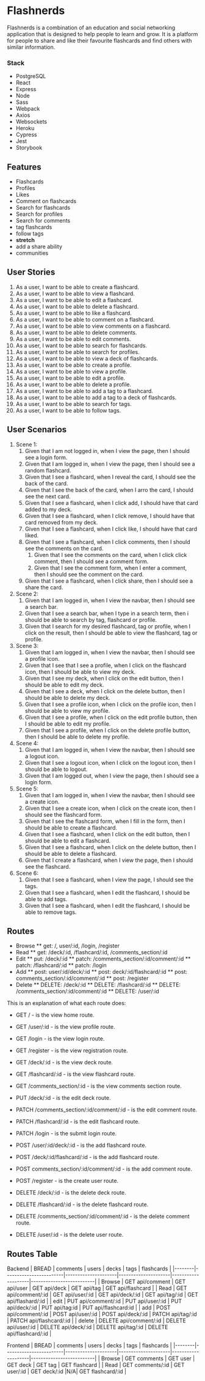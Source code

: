 # Flashnerds
Flashnerds is a combination of an education and social networking application that is designed to help people to learn and grow. It is a platform for people to share and like their favourite flashcards and find others with similar information.

### Stack
* PostgreSQL
* React
* Express
* Node
* Sass
* Webpack
* Axios
* Websockets
* Heroku
* Cypress
* Jest
* Storybook
## Features
* Flashcards
* Profiles
* Likes
* Comment on flashcards 
* Search for flashcards
* Search for profiles
* Search for comments
* tag flashcards
* follow tags
* __stretch__
* add a share ability
* communities
## User Stories
1. As a user, I want to be able to create a flashcard.
1. As a user, I want to be able to view a flashcard.
1. As a user, I want to be able to edit a flashcard.
1. As a user, I want to be able to delete a flashcard.
1. As a user, I want to be able to like a flashcard.
1. As a user, I want to be able to comment on a flashcard.
1. As a user, I want to be able to view comments on a flashcard.
1. As a user, I want to be able to delete comments.
1. As a user, I want to be able to edit comments.
1. As a user, I want to be able to search for flashcards.
1. As a user, I want to be able to search for profiles.
1. As a user, I want to be able to view a deck of flashcards.
1. As a user, I want to be able to create a profile.
1. As a user, I want to be able to view a profile.
1. As a user, I want to be able to edit a profile.
1. As a user, I want to be able to delete a profile.
1. As a user, I want to be able to add a tag to a flashcard.
1. As a user, I want to be able to add a tag to a deck of flashcards.
1. As a user, I want to be able to search for tags.
1. As a user, I want to be able to follow tags.
## User Scenarios
<!-- A user scenario is a syntactic alternative to user stories
They have the form: Given __, when _, then ____.
eg. Given that I am logged in, when I click favourite on a post, then it is added to my favourites.
You can also chain on an and to user stories/scenarios
1.eg. Given that I am logged in, when I click favourite on a post, then it is added to my favourites and the 
save icon will change to indicate success. Be more vague, not too specific.-->
1. Scene 1:
    1. Given that I am not logged in, when I view the page, then I should see a login form.
    1. Given that I am logged in, when I view the page, then I should see a random flashcard.
    1. Given that I see a flashcard, when I reveal the card, I should see the back of the card.
    1. Given that I see the back of the card, when I arro the card, I should see the next card.
    1. Given that I see a flashcard, when I click add, I should have that card added to my deck.
    1. Given that I see a flashcard, when I click remove, I should have that card removed from my deck.
    1. Given that I see a flashcard, when I click like, I should have that card liked.
    1. Given that I see a flashcard, when I click comments, then I should see the comments on the card.
        1. Given that I see the comments on the card, when I click click comment, then I should see a comment form.
        1. Given that I see the comment form, when I enter a comment, then I should see the comment on the card.
    1. Given that I see a flashcard, when I click share, then I should see a share the card.
1. Scene 2: 
   1. Given that I am logged in, when I view the navbar, then I should see a search bar.
   1. Given that I see a search bar, when I type in a search term, then i should be able to search by tag, flashcard or profile.
   1. Given that I search for my desired flashcard, tag or profile, when I click on the result, then I should be able to view the flashcard, tag or profile. 
1. Scene 3:
    1. Given that I am logged in, when I view the navbar, then I should see a profile icon.
      1. Given that I see that I see a profile, when I click on the flashcard icon, then I should be able to view my deck.
      1. Given that I see my deck, when I click on the edit button, then I should be able to edit my deck.
      1. Given that I see a deck, when I click on the delete button, then I should be able to delete my deck.
    1. Given that I see a profile icon, when I click on the profile icon, then I should be able to view my profile.
    1. Given that I see a profile, when I click on the edit profile button, then I should be able to edit my profile.
    1. Given that I see a profile, when I click on the delete profile button, then I should be able to delete my profile.
1. Scene 4:
    1. Given that I am logged in, when I view the navbar, then I should see a logout icon.
    1. Given that I see a logout icon, when I click on the logout icon, then I should be able to logout.
    1. Given that I am logged out, when I view the page, then I should see a login form.
1. Scene 5:
    1. Given that I am logged in, when I view the navbar, then I should see a create icon.
    1. Given that I see a create icon, when I click on the create icon, then I should see the flashcard form.
    1. Given that I see the flashcard form, when I fill in the form, then I should be able to create a flashcard.
    1. Given that I see a flashcard, when I click on the edit button, then I should be able to edit a flashcard.
    1. Given that I see a flashcard, when I click on the delete button, then I should be able to delete a flashcard.
    1. Given that I create a flashcard, when I view the page, then I should see the flashcard.
1. Scene 6: 
    1. Given that I see a flashcard, when I view the page, I should see the tags.
    1. Given that I see a flashcard, when I edit the flashcard, I should be able to add tags.
    1. Given that I see a flashcard, when I edit the flashcard, I should be able to remove tags.


## Routes
<!-- A route is a path that a user can visit to get to a page.

<!-- full RESTful compliance -->
* Browse 
  ** get: /, user/:id, /login, /register
* Read
  ** get: /deck/:id, /flashcard/:id, /comments_section/:id 
* Edit 
  ** put: /deck/:id
  ** patch: /comments_section/:id/comment/:id
  ** patch: /flashcard/:id
  ** patch: /login
* Add 
  ** post: user/:id/deck/:id 
  ** post: deck/:id/flashcard/:id
  ** post: comments_section/:id/comment/:id
  ** post: /register
* Delete 
  ** DELETE: /deck/:id
  ** DELETE: /flashcard/:id
  ** DELETE: /comments_section/:id/comment/:id 
  ** DELETE: /user/:id

This is an explanation of what each route does: 
*  GET / - is the view home route.
*  GET /user/:id - is the view profile route.
*  GET /login - is the view login route.
*  GET /register - is the view registration route.
*  GET /deck/:id - is the view deck route.
*  GET /flashcard/:id - is the view flashcard route.
*  GET /comments_section/:id - is the view comments section route.

*  PUT /deck/:id - is the edit deck route.

*  PATCH /comments_section/:id/comment/:id - is the edit comment route.
*  PATCH /flashcard/:id - is the edit flashcard route.
*  PATCH /login - is the submit login route.

*  POST /user/:id/deck/:id - is the add flashcard route.
*  POST /deck/:id/flashcard/:id - is the add flashcard route.
*  POST comments_section/:id/comment/:id - is the add comment route.
*  POST /register - is the create user route.

*  DELETE /deck/:id - is the delete deck route.
*  DELETE /flashcard/:id - is the delete flashcard route.
*  DELETE /comments_section/:id/comment/:id - is the delete comment route.
*  DELETE /user/:id - is the delete user route.

## Routes Table
Backend
| BREAD  | comments               | users               | decks               | tags               | flashcards               |
|--------|------------------------|---------------------|---------------------|--------------------|--------------------------|
| Browse | GET api/comment        | GET api/user        | GET api/deck        | GET api/tag        | GET api/flashcard        |
| Read   | GET api/comment/:id    | GET api/user/:id    | GET api/deck/:id    | GET api/tag/:id    | GET api/flashard/:id     |
| edit   | PUT api/comment/:id    | PUT api/user/:id    | PUT api/deck/:id    | PUT api/tag:id     | PUT api/flashcard:id     |
| add    | POST api/comment/:id   | POST api/user/:id   | POST api/deck/:id   | PATCH api/tag/:id  | PATCH api/flashcard/:id  |
| delete | DELETE api/comment/:id | DELETE api/user/:id | DELETE api/deck/:id | DELETE api/tag/:id | DELETE api/flashcard/:id |


Frontend
| BREAD  | comments               | users               | decks               | tags               | flashcards               |
|--------|------------------------|---------------------|---------------------|--------------------|--------------------------|
| Browse | GET comments           | GET user             | GET deck             | GET tag             | GET flashcard             |
| Read   | GET comments/:id       | GET user/:id         | GET deck/:id         |N/A| GET flashcard/:id          |